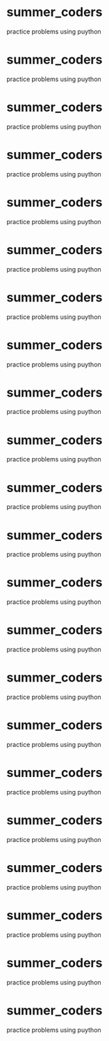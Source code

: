 # summer_coders
practice problems using puython
# summer_coders
practice problems using puython
# summer_coders
practice problems using puython
# summer_coders
practice problems using puython
# summer_coders
practice problems using puython
# summer_coders
practice problems using puython
# summer_coders
practice problems using puython
# summer_coders
practice problems using puython
# summer_coders
practice problems using puython
# summer_coders
practice problems using puython
# summer_coders
practice problems using puython
# summer_coders
practice problems using puython
# summer_coders
practice problems using puython
# summer_coders
practice problems using puython
# summer_coders
practice problems using puython
# summer_coders
practice problems using puython
# summer_coders
practice problems using puython
# summer_coders
practice problems using puython
# summer_coders
practice problems using puython
# summer_coders
practice problems using puython
# summer_coders
practice problems using puython
# summer_coders
practice problems using puython
